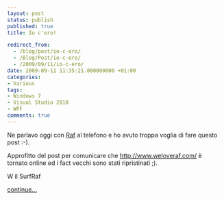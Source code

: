 ```yaml
---
layout: post
status: publish
published: true
title: Io c'ero!

redirect_from: 
  - /blog/post/io-c-ero/
  - /Blog/Post/io-c-ero/
  - /2009/09/11/io-c-ero/
date: 2009-09-11 11:35:21.000000000 +01:00
categories:
- Various
tags:
- Windows 7
- Visual Studio 2010
- WPF
comments: true
---
```

<p>Ne parlavo oggi con <a title="Raffaele Rialdi" rel="nofollow" target="_blank" href="http://blogs.ugidotnet.org/raffaele/Default.aspx">Raf</a> al telefono e ho avuto troppa voglia di fare questo post :-).</p>
<p>Approfitto del post per comunicare che <a href="http://www.weloveraf.com/">http://www.weloveraf.com/</a> &egrave; tornato online ed i fact vecchi sono stati ripristinati ;).</p>
<p>W il SurfRaf</p>
<p><a class="more" href="http://imperugo.tostring.it/blog/post/io-c-ero/">continue...</a></p>
